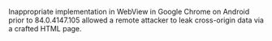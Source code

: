 Inappropriate implementation in WebView in Google Chrome on Android prior to 84.0.4147.105 allowed a remote attacker to leak cross-origin data via a crafted HTML page.